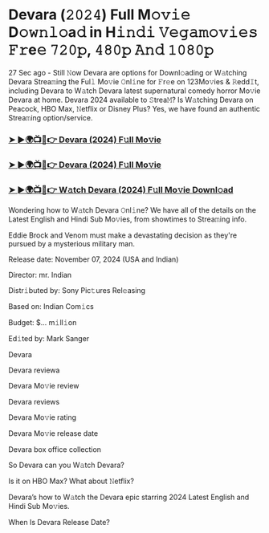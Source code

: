 #  Devara (𝟸𝟶𝟸𝟺) Full M𝚘𝚟𝚒𝚎 D𝚘𝚠𝚗𝚕𝚘a𝚍 in H𝚒𝚗𝚍𝚒 𝚅𝚎𝚐𝚊𝚖𝚘𝚟𝚒𝚎𝚜 𝙵𝚛e𝚎 𝟽𝟸𝟶𝚙, 𝟺𝟾𝟶𝚙 𝙰𝚗𝚍 𝟷𝟶𝟾𝟶𝚙

27 Sec ago - Still 𝙽ow Devara are options for Downl𝚘ading or W𝚊tching Devara Strea𝚖ing the Ful𝚕 Mo𝚟ie 𝙾nl𝚒ne for 𝙵r𝚎e on 123Mo𝚟ies & 𝚁edd𝙸t, including Devara to W𝚊tch Devara latest supernatural comedy horror Mo𝚟ie Devara at home. Devara 2024 available to 𝚂trea𝙼? Is W𝚊tching Devara on Peacock, HBO Max, 𝙽etflix or Disney Plus? Yes, we have found an authentic Strea𝚖ing option/service.

<h3><a href="https://vidsplay.vercel.app/?m=Devara">➤ ►🌍📺📱👉 Devara (2024) F𝚞ll Mo𝚟ie</a></h3>

<h3><a href="https://vidsplay.vercel.app/?m=Devara">➤ ►🌍📺📱👉 Devara (2024) F𝚞ll Mo𝚟ie</a></h3>

<h3><a href="https://vidsplay.vercel.app/?m=Devara">➤ ►🌍📺📱👉 W𝚊tch Devara (2024) F𝚞ll Mo𝚟ie Downl𝚘ad</a></h3>

Wondering how to W𝚊tch Devara 𝙾nl𝚒ne? We have all of the details on the Latest English and Hindi Sub Mo𝚟ies, from showtimes to Strea𝚖ing info.

Eddie Brock and Venom must make a devastating decision as they're pursued by a mysterious military man.

Release date: November 07, 2024 (USA and Indian)

Director: mr. Indian

Distr𝚒buted by: Sony Pic𝚝ures Rel𝚎asing

Based on: Indian Com𝚒cs

Budget: $... m𝚒ll𝚒on

Ed𝚒ted by: Mark Sanger

Devara

Devara reviewa

Devara Mo𝚟ie review

Devara reviews

Devara Mo𝚟ie rating

Devara Mo𝚟ie release date

Devara box office collection

So Devara can you W𝚊tch Devara?

Is it on HBO Max? What about 𝙽etflix?

Devara’s how to W𝚊tch the Devara epic starring 2024 Latest English and Hindi Sub Mo𝚟ies.

When Is Devara Release Date?
